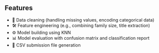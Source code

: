 ## Features
- 🚀 Data cleaning (handling missing values, encoding categorical data)
- 🛠️ Feature engineering (e.g., combining family size, title extraction)
- ⚙️ Model building using KNN
- 📊 Model evaluation with confusion matrix and classification report
- 📁 CSV submission file generation
